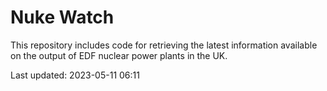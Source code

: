 # Nuke Watch

This repository includes code for retrieving the latest information available on the output of EDF nuclear power plants in the UK.

Last updated: 2023-05-11 06:11